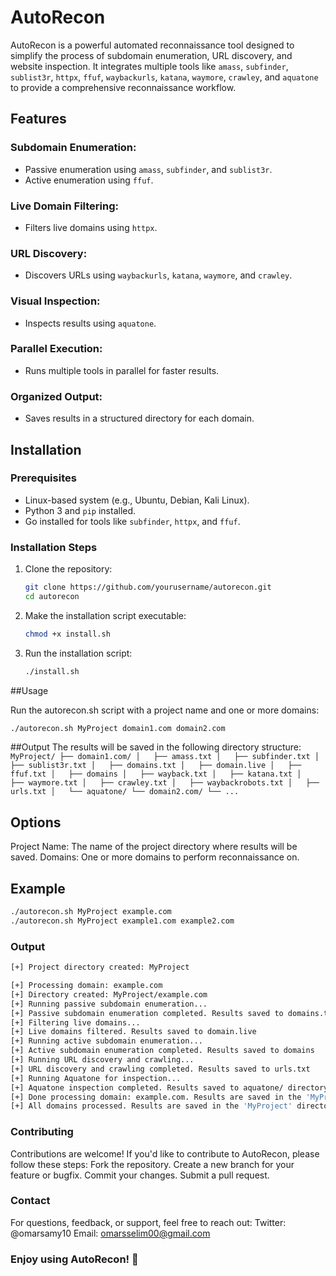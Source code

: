 # AutoRecon

AutoRecon is a powerful automated reconnaissance tool designed to simplify the process of subdomain enumeration, URL discovery, and website inspection. It integrates multiple tools like `amass`, `subfinder`, `sublist3r`, `httpx`, `ffuf`, `waybackurls`, `katana`, `waymore`, `crawley`, and `aquatone` to provide a comprehensive reconnaissance workflow.

## Features

### Subdomain Enumeration:
- Passive enumeration using `amass`, `subfinder`, and `sublist3r`.
- Active enumeration using `ffuf`.

### Live Domain Filtering:
- Filters live domains using `httpx`.

### URL Discovery:
- Discovers URLs using `waybackurls`, `katana`, `waymore`, and `crawley`.

### Visual Inspection:
- Inspects results using `aquatone`.

### Parallel Execution:
- Runs multiple tools in parallel for faster results.

### Organized Output:
- Saves results in a structured directory for each domain.

## Installation

### Prerequisites
- Linux-based system (e.g., Ubuntu, Debian, Kali Linux).
- Python 3 and `pip` installed.
- Go installed for tools like `subfinder`, `httpx`, and `ffuf`.

### Installation Steps
1. Clone the repository:
   ```bash
   git clone https://github.com/yourusername/autorecon.git
   cd autorecon
2. Make the installation script executable:
   ```bash
   chmod +x install.sh

3. Run the installation script:
      ```bash
    ./install.sh
    
##Usage

   Run the autorecon.sh script with a project name and one or more domains:
   ```bash 
   ./autorecon.sh MyProject domain1.com domain2.com
   ```
##Output
   The results will be saved in the following directory structure:
       ```
       MyProject/
       ├── domain1.com/
       │   ├── amass.txt
       │   ├── subfinder.txt
       │   ├── sublist3r.txt
       │   ├── domains.txt
       │   ├── domain.live
       │   ├── ffuf.txt
       │   ├── domains
       │   ├── wayback.txt
       │   ├── katana.txt
       │   ├── waymore.txt
       │   ├── crawley.txt
       │   ├── waybackrobots.txt
       │   ├── urls.txt
       │   └── aquatone/
       └── domain2.com/
           └── ...
       ```
## Options
Project Name: The name of the project directory where results will be saved.
Domains: One or more domains to perform reconnaissance on.

## Example

 ```bash
 ./autorecon.sh MyProject example.com
 ./autorecon.sh MyProject example1.com example2.com
 ```
### Output

 ```bash
 [+] Project directory created: MyProject

 [+] Processing domain: example.com
 [+] Directory created: MyProject/example.com
 [+] Running passive subdomain enumeration...
 [+] Passive subdomain enumeration completed. Results saved to domains.txt
 [+] Filtering live domains...
 [+] Live domains filtered. Results saved to domain.live
 [+] Running active subdomain enumeration...
 [+] Active subdomain enumeration completed. Results saved to domains
 [+] Running URL discovery and crawling...
 [+] URL discovery and crawling completed. Results saved to urls.txt
 [+] Running Aquatone for inspection...
 [+] Aquatone inspection completed. Results saved to aquatone/ directory
 [+] Done processing domain: example.com. Results are saved in the 'MyProject/example.com' directory.
 [+] All domains processed. Results are saved in the 'MyProject' directory.
 ```
### Contributing
Contributions are welcome! If you'd like to contribute to AutoRecon, please follow these steps:
Fork the repository.
Create a new branch for your feature or bugfix.
Commit your changes.
Submit a pull request.

### Contact
For questions, feedback, or support, feel free to reach out:
Twitter: @omarsamy10
Email: omarsselim00@gmail.com
### Enjoy using AutoRecon! 🚀


    

